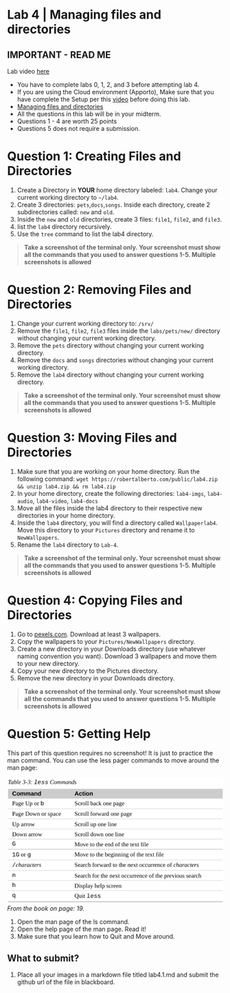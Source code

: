 # Lab 4 | Managing files and directories


## IMPORTANT - READ ME
Lab video [here]()
* You have to complete labs 0, 1, 2, and 3 before attempting lab 4.
* If you are using the Cloud environment (Apporto), Make sure that you have complete the Setup per this [video](https://youtu.be/w_nyTC-tuv8) before doing this lab. 
* [Managing files and directories](https://rebrand.ly/enooum3)
* All the questions in this lab will be in your midterm. 
* Questions 1 - 4 are worth 25 points
* Questions 5 does not require a submission.

# Question 1: Creating Files and Directories
1. Create a Directory in **YOUR** home directory labeled: `lab4`. Change your current working directory to `~/lab4`. 
2. Create 3 directories: `pets`,`docs`,`songs`. Inside each directory, create 2 subdirectories called: `new` and `old`.
3. Inside the `new` and `old` directories, create 3 files: `file1`, `file2`, and `file3`.
4. list the `lab4` directory recursively.
5. Use the `tree` command to list the lab4 directory.

> **Take a screenshot of the terminal only. Your screenshot must show all the commands that you used to answer questions 1-5. Multiple screenshots is allowed**

# Question 2: Removing Files and Directories
1. Change your current working directory to: `/srv/`
2. Remove the `file1`, `file2`, `file3` files inside the `labs/pets/new/` directory without changing your current working directory.
3. Remove the `pets` directory without changing your current working directory.
4. Remove the `docs` and `songs` directories without changing your current working directory.
5. Remove the `lab4` directory without changing your current working directory.

> **Take a screenshot of the terminal only. Your screenshot must show all the commands that you used to answer questions 1-5. Multiple screenshots is allowed**


# Question 3: Moving Files and Directories
1. Make sure that you are working on your home directory. Run the following command: `wget https://robertalberto.com/public/lab4.zip && unzip lab4.zip && rm lab4.zip`
2. In your home directory, create the following directories: `lab4-imgs`, `lab4-audio`, `lab4-video`, `lab4-docs`
3. Move all the files inside the lab4 directory to their respective new directories in your home directory. 
4. Inside the  `lab4` directory, you will find a directory called `Wallpaperlab4`. Move this directory to your `Pictures` directory and rename it to `NewWallpapers`.
5. Rename the `lab4` directory to `Lab-4`.

> **Take a screenshot of the terminal only. Your screenshot must show all the commands that you used to answer questions 1-5. Multiple screenshots is allowed**


# Question 4: Copying Files and Directories
1. Go to [pexels.com](https://www.pexels.com/search/HD%20wallpaper/). Download at least 3 wallpapers.
2. Copy the wallpapers to your `Pictures/NewWallpapers` directory. 
3. Create a new directory in your Downloads directory (use whatever naming convention you want). Download 3 wallpapers and move them to your new directory.
4. Copy your new directory to the Pictures directory.
5. Remove the new directory in your Downloads directory.

> **Take a screenshot of the terminal only. Your screenshot must show all the commands that you used to answer questions 1-5. Multiple screenshots is allowed**


# Question 5: Getting Help
This part of this question requires no screenshot! It is just to practice the man command. You can use the less pager commands to move around the man page:

![Less pager commands](../imgs/less-pager-commands.png)
<br>*From the book on page: 19.*

1. Open the man page of the ls command.
2. Open the help page of the man page. Read it!
3. Make sure that you learn how to Quit and Move around.

## What to submit?
1. Place all your images in a markdown file titled lab4.1.md and submit the github url of the file in blackboard.